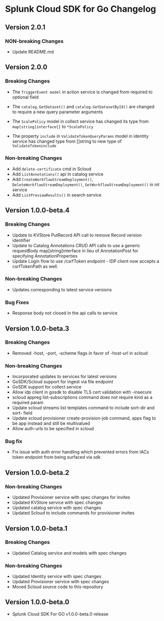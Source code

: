 # Splunk Cloud SDK for Go Changelog

## Version 2.0.1
### NON-breaking Changes
*  Update README.md


## Version 2.0.0
### Breaking Changes
* The  `TriggerEvent model` in action service is changed from required to optional field

* The `catalog.GetDataset()` and `catalog.GetDatasetById()` are changed to require a new query parameter arguments 

* The  `ScalePolicy` model in collect service has changed its type from `map[string]interface{}` to `*ScalePolicy`

* The property  `include` in `ValidateTokenQueryParams` model in identity service has changed type from []string to new type of `ValidateTokeninclude`

### Non-breaking Changes
* Add `delete-certificate` cmd in Scloud 
* Add `ListAnnotations()` api in catalog service
* Add `CreateWorkflowStreamDeployment()`, `DeleteWorkflowStreamDeployment()`, `GetWorkflowStreamDeployment()`  in ml service
* Add `ListPreviewResults()` in search service

## Version 1.0.0-beta.4
### Breaking Changes
* Update to KVStore PutRecord API call to remove Record version identifier
* Update to Catalog Annotations CRUD API calls to use a generic requestBody map[string]interface  in lieu of AnnotationPost for specifying AnnotationProperties
* Update Login flow to use /csrfToken endpoint - IDP client now accepts a csrfTokenPath as well.

### Non-breaking Changes
* Updates corresponding to latest service versions

### Bug Fixes
* Response body not closed in the api calls to service

## Version 1.0.0-beta.3
### Breaking Changes
* Removed -host, -port, -scheme flags in favor of -host-url in scloud
### Non-breaking Changes
* Incorporated updates to services for latest versions
* GoSDK/Scloud support for ingest via file endpoint
* GoSDK support for collect service
* Allow idp client in gosdk to disable TLS cert validation with -insecure
* scloud appreg list-subscriptions command does not require kind as a required param
* Update scloud streams list templates command to include sort-dir and sort- field
* Update scloud provisioner create-provision-job command, apps flag to be app instead and still be multivalued
* Allow auth-urls to be specified in scloud
### Bug fix
* Fix issue with auth error handling which prevented errors from IACs token endpoint from being surfaced via sdk

## Version 1.0.0-beta.2
### Non-breaking Changes
* Updated Provisioner service with spec changes for invites
* Updated KVStore service with spec changes
* Updated catalog service with spec changes
* Updated Scloud to include commands for provisioner invites

## Version 1.0.0-beta.1
### Breaking Changes
* Updated Catalog service and models with spec changes
### Non-breaking Changes
* Updated Identity service with spec changes
* Updated Provisioner service with spec changes
* Moved Scloud source code to this repository

## Version 1.0.0-beta.0
* Splunk Cloud SDK For GO v1.0.0-beta.0 release